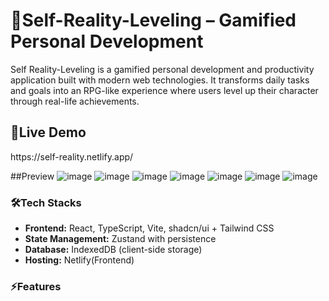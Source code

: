 
<h1> 🚀Self-Reality-Leveling – Gamified Personal Development </h1>
<p>Self Reality-Leveling is a gamified personal development and productivity application built with modern web technologies. It transforms daily tasks and goals into an RPG-like experience where users level up their character through real-life achievements.</p>


<h2>🔗Live Demo</h2>
https://self-reality.netlify.app/


##Preview
![image](https://github.com/user-attachments/assets/5e6afcd9-cdeb-432e-986f-52081b937380)
![image](https://github.com/user-attachments/assets/ffe6bf6a-3428-435b-82a0-83325e91b90f)
![image](https://github.com/user-attachments/assets/206b883f-f8ab-4627-81a5-a0aeb1cda8ff)
![image](https://github.com/user-attachments/assets/00246c27-b822-4d59-93c6-d93912e7e0ab)
![image](https://github.com/user-attachments/assets/158fa8b5-4395-4d39-b98e-235f27733291)
![image](https://github.com/user-attachments/assets/e6e0aa19-7622-45a6-b5f6-3e0d587ae436)
![image](https://github.com/user-attachments/assets/b144474a-f7da-4a83-86d7-93f9b9ab845e)


<h3>🛠️Tech Stacks</h3> 
<ul>
  <li><b>Frontend:</b> React, TypeScript, Vite, shadcn/ui + Tailwind CSS</li>
  <li><b>State Management:</b> Zustand with persistence</li>
  <li><b>Database:</b> IndexedDB (client-side storage)</li>
  <li><b>Hosting:</b> Netlify(Frontend)</li>
</ul>

<h3>⚡Features</h3>

  
